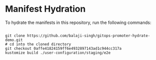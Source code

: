 
# Manifest Hydration

To hydrate the manifests in this repository, run the following commands:

```shell

git clone https://github.com/balaji-singh/gitops-promoter-hydrate-demo.git
# cd into the cloned directory
git checkout 0affe41824159ff6e4932897143ad1c944cc317a
kustomize build ./user-configuration/staging/e2e
```